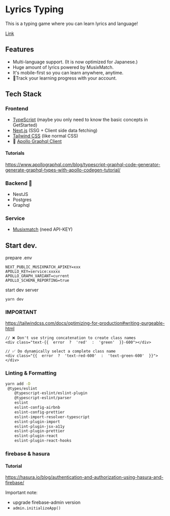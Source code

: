 # Lyrics Typing

This is a typing game where you can learn lyrics and language!

[Link](https://lyrics-typing.vercel.app/)

## Features

- Multi-language support. (It is now optimized for Japanese.)
- Huge amount of lyrics powered by MusixMatch.
- It's mobile-first so you can learn anywhere, anytime.
- 🚧Track your learning progress with your account.

## Tech Stack

### Frontend

- [TypeScript](https://www.typescriptlang.org/docs/handbook/intro.html) (maybe you only need to know the basic concepts in GetStarted)
- [Next.js](https://nextjs.org/docs/getting-started) (SSG + Client side data fetching)
- [Tailwind CSS](https://tailwindcss.com/docs) (like normal CSS)
- 🚧 [Apollo Graphql Client](https://www.apollographql.com/docs/react/)

#### Tutorials

<https://www.apollographql.com/blog/typescript-graphql-code-generator-generate-graphql-types-with-apollo-codegen-tutorial/>

### Backend 🚧

- NestJS
- Postgres
- Graphql

### Service

- [Musixmatch](https://developer.musixmatch.com/documentation/api-reference/track-chart-get) (need API-KEY)

## Start dev.

prepare .env

```
NEXT_PUBLIC_MUSIXMATCH_APIKEY=xxx
APOLLO_KEY=service:xxxxx
APOLLO_GRAPH_VARIANT=current
APOLLO_SCHEMA_REPORTING=true
```

start dev server

```
yarn dev
```

### IMPORTANT

https://tailwindcss.com/docs/optimizing-for-production#writing-purgeable-html

```
// ❌ Don't use string concatenation to create class names
<div class="text-{{  error  ?  'red'  :  'green'  }}-600"></div>

// ✅ Do dynamically select a complete class name
<div class="{{  error  ?  'text-red-600'  :  'text-green-600'  }}"></div>
```

### Linting & Formatting

```bash
yarn add -D
 @types/eslint
    @typescript-eslint/eslint-plugin
    @typescript-eslint/parser
    eslint
    eslint-config-airbnb
    eslint-config-prettier
    eslint-import-resolver-typescript
    eslint-plugin-import
    eslint-plugin-jsx-a11y
    eslint-plugin-prettier
    eslint-plugin-react
    eslint-plugin-react-hooks
```

### firebase & hasura

#### Tutorial

https://hasura.io/blog/authentication-and-authorization-using-hasura-and-firebase/

Important note: 

- upgrade firebase-admin version
- `admin.initializeApp()`
